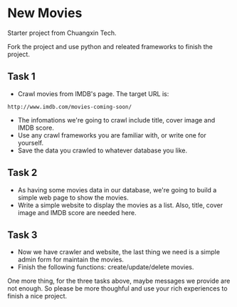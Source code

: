 # New Movies
Starter project from Chuangxin Tech.

Fork the project and use python and releated frameworks to finish the project. 


## Task 1
- Crawl movies from IMDB's page. The target URL is:
``` 
http://www.imdb.com/movies-coming-soon/ 
```
- The infomations we're going to crawl include title, cover image and IMDB score. 
- Use any crawl frameworks you are familiar with, or write one for yourself.
-  Save the data you crawled to whatever database you like.


## Task 2
- As having some movies data in our database, we're going to build a simple web page to show the movies.
- Write a simple website to display the movies as a list. Also, title, cover image and IMDB score are needed here.


## Task 3
- Now we have crawler and website, the last thing we need is a simple admin form for maintain the movies.
- Finish the following functions: create/update/delete movies. 


One more thing, for the three tasks above, maybe  messages we provide are not enough. So please be more thoughful and use your rich experiences to finish a nice project.

